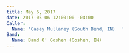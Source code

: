 ```yaml
---
title: May 6, 2017
date: 2017-05-06 12:00:00 -04:00
Caller:
  Name: 'Casey Mullaney (South Bend, IN)  '
Band:
  Name: Band O' Goshen (Goshen, IN)
---
```



